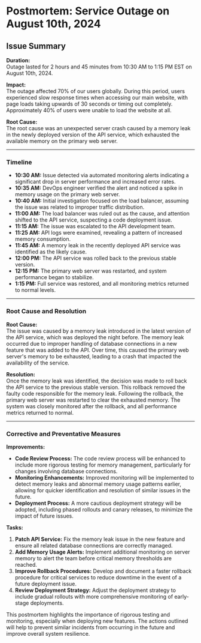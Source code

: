 # Postmortem: Service Outage on August 10th, 2024

## Issue Summary

**Duration:**  
Outage lasted for 2 hours and 45 minutes from 10:30 AM to 1:15 PM EST on August 10th, 2024.

**Impact:**  
The outage affected 70% of our users globally. During this period, users experienced slow response times when accessing our main website, with page loads taking upwards of 30 seconds or timing out completely. Approximately 40% of users were unable to load the website at all.

**Root Cause:**  
The root cause was an unexpected server crash caused by a memory leak in the newly deployed version of the API service, which exhausted the available memory on the primary web server.

---

### Timeline

- **10:30 AM:** Issue detected via automated monitoring alerts indicating a significant drop in server performance and increased error rates.
- **10:35 AM:** DevOps engineer verified the alert and noticed a spike in memory usage on the primary web server.
- **10:40 AM:** Initial investigation focused on the load balancer, assuming the issue was related to improper traffic distribution.
- **11:00 AM:** The load balancer was ruled out as the cause, and attention shifted to the API service, suspecting a code deployment issue.
- **11:15 AM:** The issue was escalated to the API development team.
- **11:25 AM:** API logs were examined, revealing a pattern of increased memory consumption.
- **11:45 AM:** A memory leak in the recently deployed API service was identified as the likely cause.
- **12:00 PM:** The API service was rolled back to the previous stable version.
- **12:15 PM:** The primary web server was restarted, and system performance began to stabilize.
- **1:15 PM:** Full service was restored, and all monitoring metrics returned to normal levels.

---

### Root Cause and Resolution

**Root Cause:**  
The issue was caused by a memory leak introduced in the latest version of the API service, which was deployed the night before. The memory leak occurred due to improper handling of database connections in a new feature that was added to the API. Over time, this caused the primary web server's memory to be exhausted, leading to a crash that impacted the availability of the service.

**Resolution:**  
Once the memory leak was identified, the decision was made to roll back the API service to the previous stable version. This rollback removed the faulty code responsible for the memory leak. Following the rollback, the primary web server was restarted to clear the exhausted memory. The system was closely monitored after the rollback, and all performance metrics returned to normal.

---

### Corrective and Preventative Measures

**Improvements:**

- **Code Review Process:** The code review process will be enhanced to include more rigorous testing for memory management, particularly for changes involving database connections.
- **Monitoring Enhancements:** Improved monitoring will be implemented to detect memory leaks and abnormal memory usage patterns earlier, allowing for quicker identification and resolution of similar issues in the future.
- **Deployment Process:** A more cautious deployment strategy will be adopted, including phased rollouts and canary releases, to minimize the impact of future issues.

**Tasks:**

1. **Patch API Service:** Fix the memory leak issue in the new feature and ensure all related database connections are correctly managed.
2. **Add Memory Usage Alerts:** Implement additional monitoring on server memory to alert the team before critical memory thresholds are reached.
3. **Improve Rollback Procedures:** Develop and document a faster rollback procedure for critical services to reduce downtime in the event of a future deployment issue.
4. **Review Deployment Strategy:** Adjust the deployment strategy to include gradual rollouts with more comprehensive monitoring of early-stage deployments.

This postmortem highlights the importance of rigorous testing and monitoring, especially when deploying new features. The actions outlined will help to prevent similar incidents from occurring in the future and improve overall system resilience.
